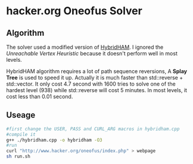 # hacker.org Oneofus Solver
## Algorithm
The solver used a modified version of [HybridHAM](https://www.researchgate.net/publication/328341230_HybridHAM_A_Novel_Hybrid_Heuristic_for_Finding_Hamiltonian_Cycle). I ignored the *Unreachable Vertex Heuristic* because it doesn't perform well in most levels.

HybridHAM algorithm requires a lot of path sequence reversions, A **Splay Tree** is used to speed it up. Actually it is much faster than std::reverse + std::vector. It only cost 4.7 second with 1600 tries to solve one of the hardest level (938) while std::reverse will cost 5 minutes. In most levels, it cost less than 0.01 second.

## Useage
```bash
#first change the USER, PASS and CURL_ARG macros in hybridham.cpp
#compile it
g++ ./hybridham.cpp -o hybridham -O3
#run
curl "http://www.hacker.org/oneofus/index.php" > webpage
sh run.sh
```
